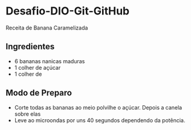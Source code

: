 # Desafio-DIO-Git-GitHub
Receita de Banana Caramelizada

## Ingredientes

- 6 bananas nanicas maduras
- 1 colher de açúcar
- 1 colher de 

## Modo de Preparo

- Corte todas as bananas ao meio polvilhe o açúcar. Depois a canela sobre elas
- Leve ao microondas por uns 40 segundos dependendo da potência.
